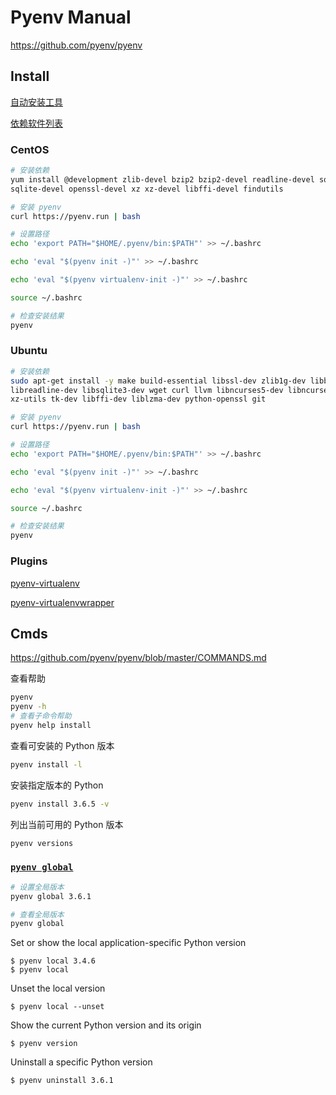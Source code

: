 # Pyenv Manual

<https://github.com/pyenv/pyenv>

## Install

[自动安装工具](https://github.com/pyenv/pyenv-installer)

[依赖软件列表](https://github.com/pyenv/pyenv/wiki/Common-build-problems)

### CentOS

```bash
# 安装依赖
yum install @development zlib-devel bzip2 bzip2-devel readline-devel sqlite \
sqlite-devel openssl-devel xz xz-devel libffi-devel findutils

# 安装 pyenv
curl https://pyenv.run | bash

# 设置路径
echo 'export PATH="$HOME/.pyenv/bin:$PATH"' >> ~/.bashrc

echo 'eval "$(pyenv init -)"' >> ~/.bashrc

echo 'eval "$(pyenv virtualenv-init -)"' >> ~/.bashrc

source ~/.bashrc

# 检查安装结果
pyenv
```

### Ubuntu

```bash
# 安装依赖
sudo apt-get install -y make build-essential libssl-dev zlib1g-dev libbz2-dev \
libreadline-dev libsqlite3-dev wget curl llvm libncurses5-dev libncursesw5-dev \
xz-utils tk-dev libffi-dev liblzma-dev python-openssl git

# 安装 pyenv
curl https://pyenv.run | bash

# 设置路径
echo 'export PATH="$HOME/.pyenv/bin:$PATH"' >> ~/.bashrc

echo 'eval "$(pyenv init -)"' >> ~/.bashrc

echo 'eval "$(pyenv virtualenv-init -)"' >> ~/.bashrc

source ~/.bashrc

# 检查安装结果
pyenv
```

### Plugins

[pyenv-virtualenv](https://github.com/pyenv/pyenv-virtualenv)

[pyenv-virtualenvwrapper](https://github.com/pyenv/pyenv-virtualenvwrapper)

## Cmds

<https://github.com/pyenv/pyenv/blob/master/COMMANDS.md>

查看帮助

```bash
pyenv
pyenv -h
# 查看子命令帮助
pyenv help install
```

查看可安装的 Python 版本

```bash
pyenv install -l
```

安装指定版本的 Python

```bash
pyenv install 3.6.5 -v
```

列出当前可用的 Python 版本

```bash
pyenv versions
```

### [`pyenv global`](https://github.com/pyenv/pyenv/blob/master/COMMANDS.md#pyenv-global)

```bash
# 设置全局版本
pyenv global 3.6.1

# 查看全局版本
pyenv global
```

Set or show the local application-specific Python version
```
$ pyenv local 3.4.6
$ pyenv local
```

Unset the local version
```
$ pyenv local --unset
```

Show the current Python version and its origin
```
$ pyenv version
```

Uninstall a specific Python version
```
$ pyenv uninstall 3.6.1
```
